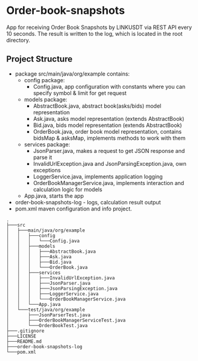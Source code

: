 # Order-book-snapshots
App for receiving Order Book Snapshots by LINKUSDT via REST API every 10 seconds. The result is written to the log, which is located in the root directory.
## Project Structure
* package src/main/java/org/example contains:
  * config package:
    * Config.java, app configuration with constants where you can specify symbol & limit for get request
  * models package:
    * AbstractBook.java, abstract book(asks/bids) model representation
    * Ask.java, asks model representation (extends AbstractBook)
    * Bid.java, bids model representation (extends AbstractBook)
    * OrderBook.java, order book model representation, contains bidsMap & asksMap, implements methods to work with them
  * services package:
    * JsonParser.java, makes a request to get JSON response and parse it
    * InvalidUrlException.java and JsonParsingException.java, own exceptions
    * LoggerService.java, implements application logging
    * OrderBookManagerService.java, implements interaction and calculation logic for models
  * App.java, starts the app
* order-book-snapshots-log - logs, calculation result output
* pom.xml maven configuration and info project.
```
.
├───src
│   ├───main/java/org/example
│   │   ├───config
│   │   │   └───Config.java
│   │   ├───models
│   │   │   ├───AbstractBook.java
│   │   │   ├───Ask.java
│   │   │   ├───Bid.java
│   │   │   └───OrderBook.java
│   │   ├───services
│   │   │   ├───InvalidUrlException.java
│   │   │   ├───JsonParser.java
│   │   │   ├───JsonParsingException.java
│   │   │   ├───LoggerService.java
│   │   │   └───OrderBookManagerService.java
│   │   └───App.java
│   └───test/java/org/example
│       ├───JsonParserTest.java
│       ├───OrderBookManagerServiceTest.java
│       └───OrderBookTest.java
├───.gitignore
├───LICENSE
├───README.md
├───order-book-snapshots-log
└───pom.xml
```
